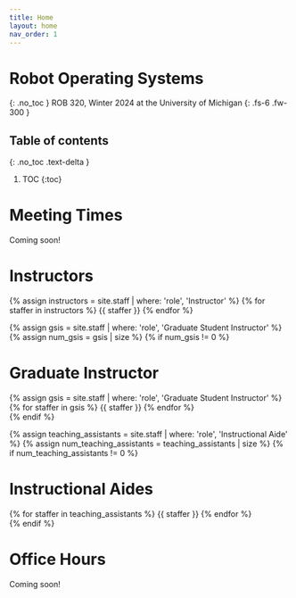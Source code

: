 ```yaml
---
title: Home
layout: home
nav_order: 1
---
```


# Robot Operating Systems
{: .no_toc }
ROB 320, Winter 2024 at the University of Michigan
{: .fs-6 .fw-300 }

## Table of contents
{: .no_toc .text-delta }

1. TOC
{:toc}

# Meeting Times
Coming soon!

# Instructors

<div class="staff-row">
{% assign instructors = site.staff | where: 'role', 'Instructor' %}
{% for staffer in instructors %}
{{ staffer }}
{% endfor %}
</div>

{% assign gsis = site.staff | where: 'role', 'Graduate Student Instructor' %}
{% assign num_gsis = gsis | size %}
{% if num_gsis != 0 %}

# Graduate Instructor

<div class="staff-row">
{% assign gsis = site.staff | where: 'role', 'Graduate Student Instructor' %}
{% for staffer in gsis %}
{{ staffer }}
{% endfor %}
</div>
{% endif %}

{% assign teaching_assistants = site.staff | where: 'role', 'Instructional Aide' %}
{% assign num_teaching_assistants = teaching_assistants | size %}
{% if num_teaching_assistants != 0 %}

# Instructional Aides

<div class="staff-row">
{% for staffer in teaching_assistants %}
{{ staffer }}
{% endfor %}
</div>
{% endif %}

# Office Hours
Coming soon!
